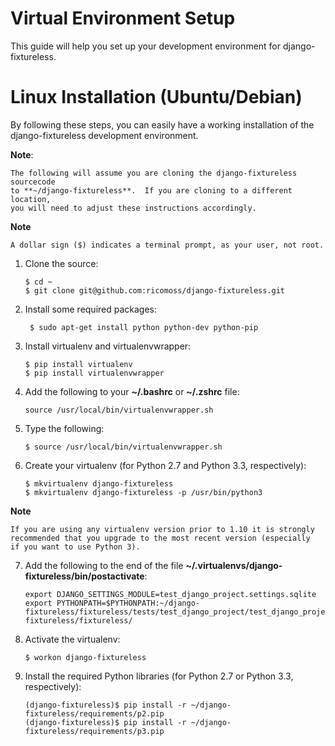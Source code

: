 Virtual Environment Setup
=========================

This guide will help you set up your development environment for django-fixtureless.

Linux Installation (Ubuntu/Debian)
==================================

By following these steps, you can easily have a working installation of the django-fixtureless development environment.

**Note**:

    The following will assume you are cloning the django-fixtureless sourcecode
    to **~/django-fixtureless**.  If you are cloning to a different location,
    you will need to adjust these instructions accordingly.

**Note**

    A dollar sign ($) indicates a terminal prompt, as your user, not root.

1.  Clone the source:

        $ cd ~
        $ git clone git@github.com:ricomoss/django-fixtureless.git

2. Install some required packages:

        $ sudo apt-get install python python-dev python-pip

3.  Install virtualenv and virtualenvwrapper:

        $ pip install virtualenv
        $ pip install virtualenvwrapper

4.  Add the following to your **~/.bashrc** or **~/.zshrc** file:

        source /usr/local/bin/virtualenvwrapper.sh

5.  Type the following:

        $ source /usr/local/bin/virtualenvwrapper.sh

6.  Create your virtualenv (for Python 2.7 and Python 3.3, respectively):

        $ mkvirtualenv django-fixtureless
        $ mkvirtualenv django-fixtureless -p /usr/bin/python3


**Note**

    If you are using any virtualenv version prior to 1.10 it is strongly
    recommended that you upgrade to the most recent version (especially
    if you want to use Python 3).

7.  Add the following to the end of the file
    **~/.virtualenvs/django-fixtureless/bin/postactivate**:

        export DJANGO_SETTINGS_MODULE=test_django_project.settings.sqlite
        export PYTHONPATH=$PYTHONPATH:~/django-fixtureless/fixtureless/tests/test_django_project/test_django_project/:~/django-fixtureless/fixtureless/

8.  Activate the virtualenv:

        $ workon django-fixtureless

9.  Install the required Python libraries (for Python 2.7 or
    Python 3.3, respectively):

        (django-fixtureless)$ pip install -r ~/django-fixtureless/requirements/p2.pip
        (django-fixtureless)$ pip install -r ~/django-fixtureless/requirements/p3.pip

